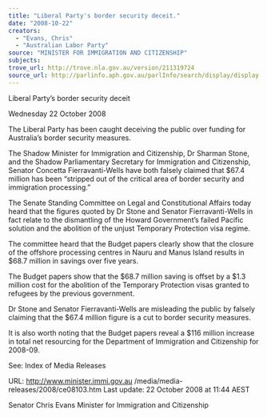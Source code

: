 ```yaml
---
title: "Liberal Party's border security deceit."
date: "2008-10-22"
creators:
  - "Evans, Chris"
  - "Australian Labor Party"
source: "MINISTER FOR IMMIGRATION AND CITIZENSHIP"
subjects:
trove_url: http://trove.nla.gov.au/version/211319724
source_url: http://parlinfo.aph.gov.au/parlInfo/search/display/display.w3p;query=Id%3A%22media/pressrel/7PWR6%22
---
```


 Liberal Party’s border security deceit 

 Wednesday 22 October 2008 

 The Liberal Party has been caught deceiving the public over  funding for Australia’s border security measures. 

 The Shadow Minister for Immigration and Citizenship, Dr Sharman  Stone, and the Shadow Parliamentary Secretary for Immigration  and Citizenship, Senator Concetta Fierravanti-Wells have both  falsely claimed that $67.4 million has been “stripped out of the  critical area of border security and immigration processing.” 

 The Senate Standing Committee on Legal and Constitutional  Affairs today heard that the figures quoted by Dr Stone and  Senator Fierravanti-Wells in fact relate to the dismantling of the  Howard Government’s failed Pacific solution and the abolition of  the unjust Temporary Protection visa regime. 

 The committee heard that the Budget papers clearly show that the  closure of the offshore processing centres in Nauru and Manus  Island results in $68.7 million in savings over five years.  

 The Budget papers show that the $68.7 million saving is offset by  a $1.3 million cost for the abolition of the Temporary Protection  visas granted to refugees by the previous government.  

 Dr Stone and Senator Fierravanti-Wells are misleading the public  by falsely claiming that the $67.4 million figure is a cut to border  security measures.  

 It is also worth noting that the Budget papers reveal a $116 million  increase in total net resourcing for the Department of Immigration  and Citizenship for 2008-09.  

 See:   Index of Media Releases

 

 URL: http://www.minister.immi.gov.au /media/media-releases/2008/ce08103.htm   Last update: 22 October 2008 at 11:44 AEST  

 Senator Chris Evans  Minister for Immigration and Citizenship 

